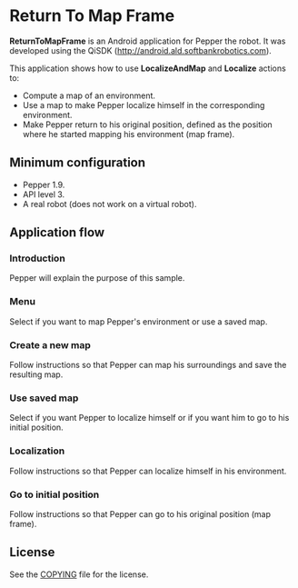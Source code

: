 # Return To Map Frame

**ReturnToMapFrame** is an Android application for Pepper the robot.
It was developed using the QiSDK (http://android.ald.softbankrobotics.com).

This application shows how to use **LocalizeAndMap** and **Localize**
actions to:

* Compute a map of an environment.
* Use a map to make Pepper localize himself in the corresponding
environment.
* Make Pepper return to his original position, defined as the position
  where he started mapping his environment (map frame).

## Minimum configuration

* Pepper 1.9.
* API level 3.
* A real robot (does not work on a virtual robot).

## Application flow

### Introduction

Pepper will explain the purpose of this sample.

### Menu

Select if you want to map Pepper's environment or use a saved map.

### Create a new map

Follow instructions so that Pepper can map his surroundings and save
the resulting map.

### Use saved map

Select if you want Pepper to localize himself or if you want him to go
to his initial position.

### Localization

Follow instructions so that Pepper can localize himself in his
environment.

### Go to initial position

Follow instructions so that Pepper can go to his original position
(map frame).

## License

See the [COPYING](COPYING) file for the license.
